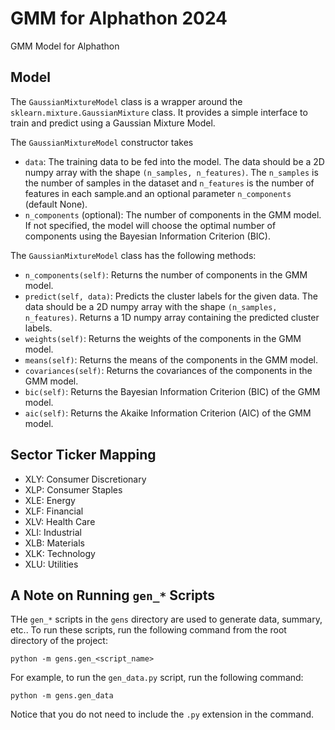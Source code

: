 # GMM for Alphathon 2024
GMM Model for Alphathon

## Model

The `GaussianMixtureModel` class is a wrapper around the `sklearn.mixture.GaussianMixture` class. It provides a simple interface to train and predict using a Gaussian Mixture Model.

The `GaussianMixtureModel` constructor takes
- `data`: The training data to be fed into the model. The data should be a 2D numpy array with the shape `(n_samples, n_features)`. The `n_samples` is the number of samples in the dataset and `n_features` is the number of features in each sample.and an optional parameter `n_components` (default None).  
- `n_components` (optional): The number of components in the GMM model. If not specified, the model will choose the optimal number of components using the Bayesian Information Criterion (BIC).
  
The `GaussianMixtureModel` class has the following methods:
- `n_components(self)`: Returns the number of components in the GMM model.
- `predict(self, data)`: Predicts the cluster labels for the given data. The data should be a 2D numpy array with the shape `(n_samples, n_features)`. Returns a 1D numpy array containing the predicted cluster labels.
- `weights(self)`: Returns the weights of the components in the GMM model.
- `means(self)`: Returns the means of the components in the GMM model.
- `covariances(self)`: Returns the covariances of the components in the GMM model.
- `bic(self)`: Returns the Bayesian Information Criterion (BIC) of the GMM model.
- `aic(self)`: Returns the Akaike Information Criterion (AIC) of the GMM model.

## Sector Ticker Mapping
- XLY: Consumer Discretionary
- XLP: Consumer Staples
- XLE: Energy 
- XLF: Financial
- XLV: Health Care
- XLI: Industrial
- XLB: Materials
- XLK: Technology
- XLU: Utilities

## A Note on Running `gen_*` Scripts
THe `gen_*` scripts in the `gens` directory are used to generate data, summary, etc.. To run these scripts, run the following command from the root directory of the project:
```
python -m gens.gen_<script_name>
```

For example, to run the `gen_data.py` script, run the following command:
```
python -m gens.gen_data
```
Notice that you do not need to include the `.py` extension in the command.
